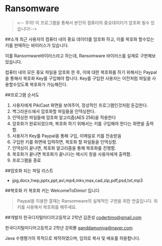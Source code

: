 # Ransomware

> <-- 주의! 이 프로그램을 통해서 본인의 컴퓨터의 중요데이터가 암호화 될수 있습니다!-->

##소개
 최근 사용자의 컴퓨터 내의 중요 데이터를 암호화 하고, 이를 복호화 할수있는 키를 판매하는 바이러스가 있습니다.
 
 이를 Ransomware바이러스라고 하는데, Ransomware 바이러스를 실제로 구현해보았습니다. 
 
 컴퓨터 내의 모든 중요 파일을 암호화 한 후, 이에 대한 복호화를 하기 위해서는 Paypal을 통해서 복호화 Key를 구입해야 합니다.
 Key를 구입한 사용자는 이전처럼 파일을 사용할수있도록 복호화가 가능해진다.
 
##프로그램 순서도
1. 사용자에게 PikiCast 화면을 보여주어, 정상적인 프로그램인것처럼 둔갑한다.
2. 백그라운드에서 암호화할 파일들을 인댁싱한다.
3. 인댁싱한 파일들에 암호화 알고리즘(AES 256)을 적용한다
4. 암호화가 완료되었으며, 복호화 하기 위해서는 키를 구입해야 한다는 화면을 출력함.
5. 사용자가 Key를 Paypal을 통해 구입, 이메일로 키를 전송받음
6. 구입한 키를 화면에 입력하면, 복호화 할 파일들을 인댁싱함.
7. 인댁싱이 끝나면, 복호화 알고리즘을 통해 복호화를 진행함.
8. 복호화가 끝나면 복호화가 끝나다는 메시지 창을 사용자에게 출력함.
9. 프로그램을 종료
 
##암호화 되는 파일 리스트
- jpg,docx,hwp,pptx,ppt,avi,mp4,mkv,max,cad,zip,pdf,psd,txt,mp3

##복호화 키
복호화 키는   WelcomeToDimio!   입니다
>Paypal을 이용한 결재는 Ransomware의 실제적인 구현을 위한 연출입니다. 위 키를 사용해서 복호화를 해주세요.

##개발자
한국디지털미디어고등학교 2학년 김준성 codertimo@gmail.com

한국디지털미디어고등학교 2학년 강희룡 ganddamuniya@naver.com

Java 수행평가의 목적으로 제작하였으며, 임의로 복사 및 배포를 허용합니다.



